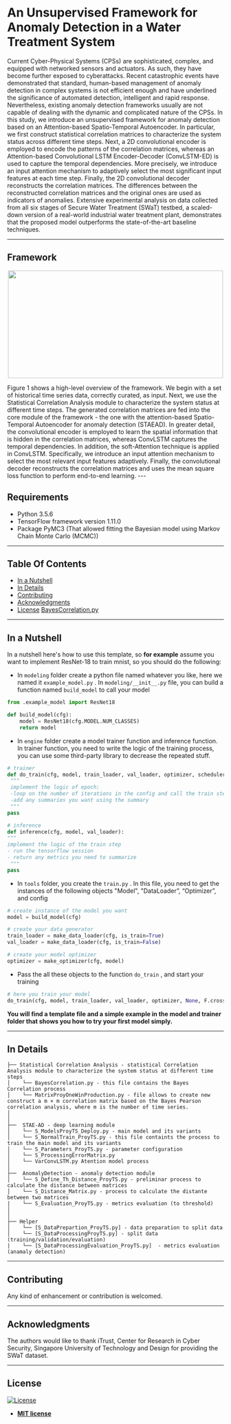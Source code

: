 # An Unsupervised Framework for Anomaly Detection in a Water Treatment System 
Current Cyber-Physical Systems (CPSs) are sophisticated, complex, and equipped with networked sensors and actuators. As such, they have become further exposed to cyberattacks. Recent catastrophic events have demonstrated that standard, human-based management of anomaly detection in complex systems is not efficient enough and have underlined the significance of automated detection, intelligent and rapid response. Nevertheless, existing anomaly detection frameworks usually are not capable of dealing with the dynamic and complicated nature of the CPSs. In this study, we introduce an unsupervised framework for anomaly detection based on an Attention-based Spatio-Temporal Autoencoder. In particular, we first construct statistical correlation matrices to characterize the system status across different time steps. Next, a 2D convolutional encoder is employed to encode the patterns of the correlation matrices, whereas an Attention-based Convolutional LSTM Encoder-Decoder (ConvLSTM-ED) is used to capture the temporal dependencies. More precisely, we introduce an input attention mechanism to adaptively select the most significant input features at each time step. Finally, the 2D convolutional decoder reconstructs the correlation matrices. The differences between the reconstructed correlation matrices and the original ones are used as indicators of anomalies. Extensive experimental analysis on data collected from all six stages of Secure Water Treatment (SWaT) testbed, a scaled-down version of a real-world industrial water treatment plant, demonstrates that the proposed model outperforms the state-of-the-art baseline techniques.

---
## Framework  
<p align="center">
<img src="https://github.com/MayraMacasC/AnomalyDetection/blob/master/Framework.png" width="500" height="250">
</p>
Figure 1 shows a high-level overview of the framework. We begin with a set of historical time series data, correctly curated, as input. Next, we use the Statistical Correlation Analysis module to characterize the system status at different time steps. The generated correlation matrices are fed into the core module of the framework - the one with the attention-based Spatio-Temporal Autoencoder for anomaly detection (STAEAD). In greater detail, the convolutional encoder is employed to learn the spatial information that is hidden in the correlation matrices, whereas ConvLSTM captures the temporal dependencies. In addition, the soft-Attention technique is applied in ConvLSTM. Specifically, we introduce an input attention mechanism to select the most relevant input features adaptively. Finally, the convolutional decoder reconstructs the correlation matrices and uses the mean square loss function to perform end-to-end learning.
---

## Requirements
- Python 3.5.6
- TensorFlow framework version 1.11.0 
- Package PyMC3 (That allowed fitting the Bayesian model using Markov Chain Monte Carlo (MCMC))
---

## Table Of Contents
-  [In a Nutshell](#in-a-nutshell)
-  [In Details](#in-details)
-  [Contributing](#contributing)
-  [Acknowledgments](#acknowledgments)
- [License](#license)
[BayesCorrelation.py](https://github.com/MayraMacasC/AnomalyDetection/blob/master/Statistical%20Correlation%20Analysis/BayesCorrelation.py)
---

## In a Nutshell   
In a nutshell here's how to use this template, so **for example** assume you want to implement ResNet-18 to train mnist, so you should do the following:
- In `modeling`  folder create a python file named whatever you like, here we named it `example_model.py` . In `modeling/__init__.py` file, you can build a function named `build_model` to call your model

```python
from .example_model import ResNet18

def build_model(cfg):
    model = ResNet18(cfg.MODEL.NUM_CLASSES)
    return model
``` 

   
- In `engine`  folder create a model trainer function and inference function. In trainer function, you need to write the logic of the training process, you can use some third-party library to decrease the repeated stuff.

```python
# trainer
def do_train(cfg, model, train_loader, val_loader, optimizer, scheduler, loss_fn):
 """
 implement the logic of epoch:
 -loop on the number of iterations in the config and call the train step
 -add any summaries you want using the summary
 """
pass

# inference
def inference(cfg, model, val_loader):
"""
implement the logic of the train step
- run the tensorflow session
- return any metrics you need to summarize
 """
pass
```

- In `tools`  folder, you create the `train.py` .  In this file, you need to get the instances of the following objects "Model",  "DataLoader”, “Optimizer”, and config
```python
# create instance of the model you want
model = build_model(cfg)

# create your data generator
train_loader = make_data_loader(cfg, is_train=True)
val_loader = make_data_loader(cfg, is_train=False)

# create your model optimizer
optimizer = make_optimizer(cfg, model)
```

- Pass the all these objects to the function `do_train` , and start your training
```python
# here you train your model
do_train(cfg, model, train_loader, val_loader, optimizer, None, F.cross_entropy)
```

**You will find a template file and a simple example in the model and trainer folder that shows you how to try your first model simply.**

---

## In Details
```
├── Statistical Correlation Analysis - statistical Correlation Analysis module to characterize the system status at different time steps
│    └── BayesCorrelation.py - this file contains the Bayes Correlation process 
│    └── MatrixProyOneWinProduction.py - file allows to create new construct a m × m correlation matrix based on the Bayes Pearson correlation analysis, where m is the number of time series.
│ 
│
├──  STAE-AD - deep learning module 
│    └── S_ModelsProyTS_Deploy.py - main model and its variants
│    └── S_NormalTrain_ProyTS.py - this file containts the process to train the main model and its variants 
│    └── S_Parameters_ProyTS.py - parameter configuration
│    └── S_ProcessingErrorMatrix.py 
│    └── VarConvLSTM.py Atention model process 
│
├──  AnomalyDetection - anomaly detection module
│    └── S_Define_Th_Distance_ProyTS.py - preliminar process to calculate the distance between matrices 
│    └── S_Distance_Matrix.py - process to calculate the distante between two matrices 
|    └── S_Evaluation_ProyTS.py - metrics evaluation (to threshold)
│
│
├── Helper      
│    └── [S_DataPrepartion_ProyTS.py] - data preparation to split data
│    └── [S_DataProcessingProyTS.py] - split data (training/validation/evaluation)
|    └── [S_DataProcessingEvaluation_ProyTS.py]  - metrics evaluation (anamaly detection)
```
---

## Contributing
Any kind of enhancement or contribution is welcomed.

---

## Acknowledgments
The authors would like to thank iTrust, Center for Research in Cyber Security, Singapore University of Technology and Design for providing the SWaT dataset.

---

## License
[![License](http://img.shields.io/:license-mit-blue.svg?style=flat-square)](http://badges.mit-license.org)

- **[MIT license](https://github.com/MayraMacasC/AnomalyDetection/blob/master/LICENSE.md)**


